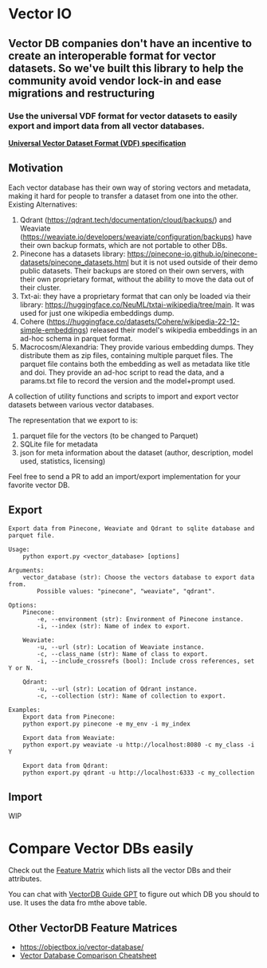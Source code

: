 # Vector IO

## **Vector DB companies don't have an incentive to create an interoperable format for vector datasets. So we've built this library to help the community avoid vendor lock-in and ease migrations and restructuring**

### Use the universal VDF format for vector datasets to easily export and import data from all vector databases.

**[Universal Vector Dataset Format (VDF) specification](https://docs.google.com/document/d/1SaZ0nsBw8ZZCCcPXoc2nwTY5A3KBJkTEnmZZvFxHAu4/edit#heading=h.32if60hafsdt)**

## Motivation

Each vector database has their own way of storing vectors and metadata, making it hard for people to transfer a dataset from one into the other.
Existing Alternatives:
1. Qdrant (https://qdrant.tech/documentation/cloud/backups/) and Weaviate (https://weaviate.io/developers/weaviate/configuration/backups) have their own backup formats, which are not portable to other DBs.
2. Pinecone has a datasets library: https://pinecone-io.github.io/pinecone-datasets/pinecone_datasets.html but it is not used outside of their demo public datasets. Their backups are stored on their own servers, with their own proprietary format, without the ability to move the data out of their cluster.
3. Txt-ai: they have a proprietary format that can only be loaded via their library: https://huggingface.co/NeuML/txtai-wikipedia/tree/main. It was used for just one wikipedia embeddings dump.
4. Cohere (https://huggingface.co/datasets/Cohere/wikipedia-22-12-simple-embeddings) released their model's wikipedia embeddings in an ad-hoc schema in parquet format.
5. Macrocosm/Alexandria: They provide various embedding dumps. They distribute them as zip files, containing multiple parquet files. The parquet file contains both the embedding as well as metadata like title and doi. They provide an ad-hoc script to read the data, and a params.txt file to record the version and the model+prompt used.


A collection of utility functions and scripts to import and export vector datasets between various vector databases.

The representation that we export to is:
1. parquet file for the vectors (to be changed to Parquet)
2. SQLite file for metadata
3. json for meta information about the dataset (author, description, model used, statistics, licensing)

Feel free to send a PR to add an import/export implementation for your favorite vector DB.

## Export

    Export data from Pinecone, Weaviate and Qdrant to sqlite database and parquet file.

    Usage:
        python export.py <vector_database> [options]

    Arguments:
        vector_database (str): Choose the vectors database to export data from.
            Possible values: "pinecone", "weaviate", "qdrant".

    Options:
        Pinecone:
            -e, --environment (str): Environment of Pinecone instance.
            -i, --index (str): Name of index to export.

        Weaviate:
            -u, --url (str): Location of Weaviate instance.
            -c, --class_name (str): Name of class to export.
            -i, --include_crossrefs (bool): Include cross references, set Y or N.

        Qdrant:
            -u, --url (str): Location of Qdrant instance.
            -c, --collection (str): Name of collection to export.

    Examples:
        Export data from Pinecone:
        python export.py pinecone -e my_env -i my_index

        Export data from Weaviate:
        python export.py weaviate -u http://localhost:8080 -c my_class -i Y

        Export data from Qdrant:
        python export.py qdrant -u http://localhost:6333 -c my_collection

## Import

WIP

# Compare Vector DBs easily

Check out the [Feature Matrix](https://docs.google.com/spreadsheets/d/e/2PACX-1vTw7znhJYkkJ_EM7ZPMPRPPuAE8kjUDfvi9STzvq1sXaeqei4LSGL_Qpfe-MooQZPHROhdzgJcY8ZXF/pubhtml) which lists all the vector DBs and their attributes.

You can chat with [VectorDB Guide GPT](https://chat.openai.com/g/g-OS6d9grY0-vectordb-guide) to figure out which DB you should to use. It uses the data fro mthe above table.

## Other VectorDB Feature Matrices

- https://objectbox.io/vector-database/
- [Vector Database Comparison Cheatsheet](https://docs.google.com/spreadsheets/d/1oAeF4Q7ILxxfInGJ8vTsBck3-2U9VV8idDf3hJOozNw/edit?pli=1#gid=0)
